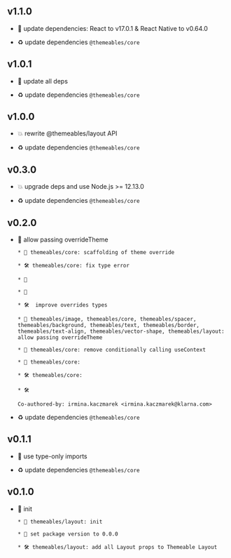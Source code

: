 ## v1.1.0

* 🌱 update dependencies: React to v17.0.1 & React Native to v0.64.0

* ♻️ update dependencies `@themeables/core`

## v1.0.1

* 🐞 update all deps

* ♻️ update dependencies `@themeables/core`

## v1.0.0

* 💥 rewrite @themeables/layout API

* ♻️ update dependencies `@themeables/core`

## v0.3.0

* 💥 upgrade deps and use Node.js >= 12.13.0

* ♻️ update dependencies `@themeables/core`

## v0.2.0

* 🌱 allow passing overrideTheme

  ```
  * 🚧 themeables/core: scaffolding of theme override
  
  * 🛠 themeables/core: fix type error
  
  * 🚷
  
  * 🚧
  
  * 🛠  improve overrides types
  
  * 🌱 themeables/image, themeables/core, themeables/spacer, themeables/background, themeables/text, themeables/border, themeables/text-align, themeables/vector-shape, themeables/layout: allow passing overrideTheme
  
  * 🐞 themeables/core: remove conditionally calling useContext
  
  * 🐞 themeables/core:
  
  * 🛠 themeables/core:
  
  * 🛠
  
  Co-authored-by: irmina.kaczmarek <irmina.kaczmarek@klarna.com>
  ```

* ♻️ update dependencies `@themeables/core`

## v0.1.1

* 🐞 use type-only imports

* ♻️ update dependencies `@themeables/core`

## v0.1.0

* 🐣 init

  ```
  * 🐣 themeables/layout: init
  
  * 🚧 set package version to 0.0.0
  
  * 🛠 themeables/layout: add all Layout props to Themeable Layout
  ```

